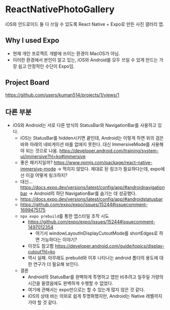 # ReactNativePhotoGallery
iOS와 안드로이드 둘 다 쓰일 수 있도록 React Native + Expo로 만든 사진 갤러리 앱.

## Why I used Expo
- 현재 개인 프로젝트 개발에 쓰이는 환경이 MacOS가 아님.
- 이러한 환경에서 본인이 알고 있는, iOS와 Android를 모두 쓰일 수 있게 만드는 가장 쉽고 안정적인 수단이 Expo임.

## Project Board
https://github.com/users/kuman514/projects/1/views/1

## 다른 부분
- iOS와 Android는 서로 다른 방식의 StatusBar와 NavigationBar를 사용하고 있다.
  - iOS는 StatusBar를 hidden시키면 끝인데, Android는 이렇게 하면 위의 검은 바와 아래의 네비게이션 바를 없애지 못한다. 대신 ImmersiveMode를 사용해야 되는 것으로 나옴. https://developer.android.com/training/system-ui/immersive?hl=ko#immersive
  - 좋은 패키지일까? https://www.npmjs.com/package/react-native-immersive-mode -> 먹히지 않았다. 제대로 된 링크가 필요하다는데, expo에선 이걸 어떻게 링크하지?
  - 대신... https://docs.expo.dev/versions/latest/config/app/#androidnavigationbar -> Android의 하단 NavigationBar를 숨기는 데 성공했다.
  - https://docs.expo.dev/versions/latest/config/app/#androidstatusbar
  - https://github.com/expo/expo/issues/15244#issuecomment-1699475175
  - `npx expo prebuild`를 통한 앱스타일 조작 시도
    - https://github.com/expo/expo/issues/15244#issuecomment-1497012354
      - 여기서 windowLayoutInDisplayCutoutMode를 shortEdges로 하면 가능하다는 이야기?
    - 이것도 참고함 https://developer.android.com/guide/topics/display-cutout?hl=ko
    - 역시 실패. 아무래도 prebuild와 이후 나타나는 android 폴더의 용도에 대한 연구가 더 필요해 보인다.
  - 결론
    - Android의 StatusBar를 완벽하게 투명하고 앱만 비추려고 일주일 가량의 시간을 들였음에도 완벽하게 수행할 수 없었다.
    - 여기에 관해서는 expo만으로는 할 수 있는게 많지 않은 것 같다.
    - iOS의 상태 바는 의외로 쉽게 투명화했지만, Android는 Native 레벨까지 가야 할 것 같다.

